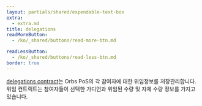 ```yaml
---
layout: partials/shared/expendable-text-box
extra:
  - extra.md
title: delegations
readMoreButton:
  - /ko/_shared/buttons/read-more-btn.md

readLessButton:
  - /ko/_shared/buttons/read-less-btn.md
border: true
---
```


[delegations contract](https://etherscan.io/0xB97178870F39d4389210086E4BcaccACD715c71d)는 Orbs PoS의 각 참여자에 대한 위임정보를 저장관리합니다. 위임 컨트랙트는 참여자들이 선택한 가디언과 위임된 수량 및 자체 수량 정보를 가지고 있습니다.
